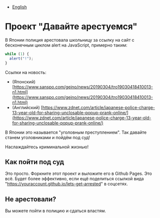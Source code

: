 - [English](README.md)

# Проект "Давайте арестуемся"

В Японии полиция арестовала школьницу за ссылку на сайт с бесконечным циклом alert на JavaScript, примерно таким:

```js
while (1) {
  alert("!");
}
```

Cсылки на новость:

- (Японский) [https://www.sanspo.com/geino/news/20190304/tro19030418410013-n1.html](https://www.sanspo.com/geino/news/20190304/tro19030418410013-n1.html)
- (Английский) [https://www.zdnet.com/article/japanese-police-charge-13-year-old-for-sharing-unclosable-popup-prank-online/](https://www.zdnet.com/article/japanese-police-charge-13-year-old-for-sharing-unclosable-popup-prank-online/)

В Японии это называется "уголовным преступлением". Так давайте станем уголовниками и пойдём под суд!

Наслаждайтесь криминальной жизнью!

## Как пойти под суд

Это просто. Форкните этот проект и выложите его в Github Pages. Это всё. Будет более эффективно, если ещё поделиться ссылкой вида "https://youraccount.github.io/lets-get-arrested" в соцсетях.

## Не арестовали?

Вы можете пойти в полицию и сдаться властям.
